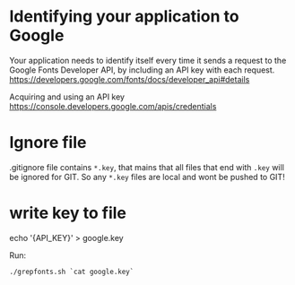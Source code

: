 # 

# Identifying your application to Google
Your application needs to identify itself every time it sends a request to the Google Fonts Developer API, by including an API key with each request.
https://developers.google.com/fonts/docs/developer_api#details

Acquiring and using an API key
https://console.developers.google.com/apis/credentials

# Ignore file
.gitignore file contains `*.key`, that mains that all files that end with `.key` will be ignored for GIT. So any `*.key` files are local and wont be pushed to GIT!

# write key to file
echo '{API_KEY}' > google.key

Run:
```
./grepfonts.sh `cat google.key`
```